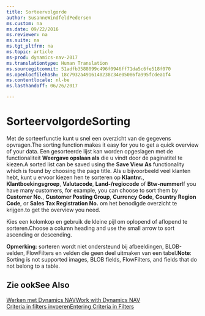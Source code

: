 ```yaml
---
title: Sorteervolgorde
author: SusanneWindfeldPedersen
ms.custom: na
ms.date: 09/22/2016
ms.reviewer: na
ms.suite: na
ms.tgt_pltfrm: na
ms.topic: article
ms-prod: dynamics-nav-2017
ms.translationtype: Human Translation
ms.sourcegitcommit: 51adfb3588099c496f0946ff71da5c6fe518f070
ms.openlocfilehash: 18c7932a4916140238c34e05086fa995fcdea1f4
ms.contentlocale: nl-be
ms.lasthandoff: 06/26/2017

---
```

    
# <a name="sorting"></a><span data-ttu-id="96304-102">Sorteervolgorde</span><span class="sxs-lookup"><span data-stu-id="96304-102">Sorting</span></span>
<span data-ttu-id="96304-103">Met de sorteerfunctie kunt u snel een overzicht van de gegevens opvragen.</span><span class="sxs-lookup"><span data-stu-id="96304-103">The sorting function makes it easy for you to get a quick overview of your data.</span></span> <span data-ttu-id="96304-104">Een gesorteerde lijst kan worden opgeslagen met de functionaliteit **Weergave opslaan als** die u vindt door de paginatitel te kiezen.</span><span class="sxs-lookup"><span data-stu-id="96304-104">A sorted list can be saved using the **Save View As** functionality which is found by choosing the page title.</span></span> <span data-ttu-id="96304-105">Als u bijvoorbeeld veel klanten hebt, kunt u ervoor kiezen hen te sorteren op **Klantnr.**, **Klantboekingsgroep**, **Valutacode**, **Land-/regiocode** of **Btw-nummer**</span><span class="sxs-lookup"><span data-stu-id="96304-105">If you have many customers, for example, you can choose to sort them by **Customer No.**, **Customer Posting Group**, **Currency Code**, **Country Region Code**, or **Sales Tax Registration No.**</span></span> <span data-ttu-id="96304-106">om het benodigde overzicht te krijgen.</span><span class="sxs-lookup"><span data-stu-id="96304-106">to get the overview you need.</span></span>

<span data-ttu-id="96304-107">Kies een kolomkop en gebruik de kleine pijl om oplopend of aflopend te sorteren.</span><span class="sxs-lookup"><span data-stu-id="96304-107">Choose a column heading and use the small arrow to sort ascending or descending.</span></span>  

<span data-ttu-id="96304-108">**Opmerking**: sorteren wordt niet ondersteund bij afbeeldingen, BLOB-velden, FlowFilters en velden die geen deel uitmaken van een tabel.</span><span class="sxs-lookup"><span data-stu-id="96304-108">**Note**: Sorting is not supported images, BLOB fields, FlowFilters, and fields that do not belong to a table.</span></span>

## <a name="see-also"></a><span data-ttu-id="96304-109">Zie ook</span><span class="sxs-lookup"><span data-stu-id="96304-109">See Also</span></span>
[<span data-ttu-id="96304-110">Werken met Dynamics NAV</span><span class="sxs-lookup"><span data-stu-id="96304-110">Work with Dynamics NAV</span></span>](ui-work-product.md)  
[<span data-ttu-id="96304-111">Criteria in filters invoeren</span><span class="sxs-lookup"><span data-stu-id="96304-111">Entering Criteria in Filters</span></span>](ui-enter-criteria-filters.md)


